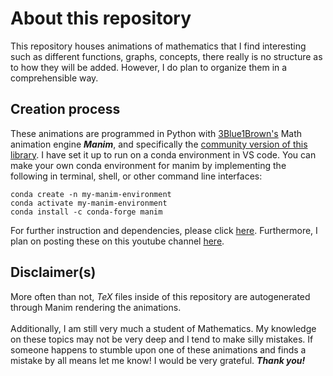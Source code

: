 # About this repository
This repository houses animations of mathematics that I find interesting such as different functions, graphs, concepts, there really is no structure as to how they will be added. However, I do plan to organize them in a comprehensible way.

## Creation process
These animations are programmed in Python with [3Blue1Brown's](https://www.youtube.com/c/3blue1brown) Math animation engine ***Manim***, and specifically the [community version of this library](https://www.manim.community/). I have set it up to run on a conda environment in VS code. You can make your own conda environment for manim by implementing the following in terminal, shell, or other command line interfaces:
```
conda create -n my-manim-environment
conda activate my-manim-environment
conda install -c conda-forge manim
```
For further instruction and dependencies, please click [here](https://docs.manim.community/en/stable/installation.html). Furthermore, I plan on posting these on this youtube channel [here](https://www.youtube.com/channel/UCh38YNZOabzcHtWHrK7VLDg).

## Disclaimer(s)
More often than not, *TeX* files inside of this repository are autogenerated through Manim rendering the animations.<br><br> 
Additionally, I am still very much a student of Mathematics. My knowledge on these topics may not be very deep and I tend to make silly mistakes. If someone happens to stumble upon one of these animations and finds a mistake by all means let me know! I would be very grateful. ***Thank you!***
